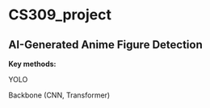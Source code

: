 # CS309_project

## AI-Generated Anime Figure Detection

**Key methods:**

YOLO

Backbone (CNN, Transformer)
